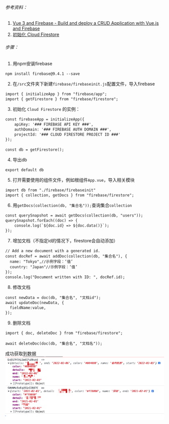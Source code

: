 ###### 参考资料：
1. [Vue 3 and Firebase - Build and deploy a CRUD Application with Vue.js and Firebase](https://youtu.be/Htt8AKeF1Kw?t=193)
2. [初始化 Cloud Firestore](https://firebase.google.com/docs/firestore/quickstart#initialize)


###### 步骤：
1. 用npm安装firebase
```
npm install firebase@9.4.1 --save
```

2. 在`/src`文件夹下新建`firebase/firebaseinit.js`配置文件，导入firebase
```
import { initializeApp } from "firebase/app";  
import { getFirestore } from "firebase/firestore";
```

3. 初始化 `Cloud Firestore` 的实例：
``` 
const firebaseApp = initializeApp({ 
	apiKey: '### FIREBASE API KEY ###', 
	authDomain: '### FIREBASE AUTH DOMAIN ###', 
	projectId: '### CLOUD FIRESTORE PROJECT ID ###'  
});  
  
const db = getFirestore();

```

4. 导出db
```
export default db
```

5. 打开需要使用的组件文件，例如根组件`App.vue`，导入相关模块
```
import db from "./firebase/firebaseinit"
import { collection, getDocs } from "firebase/firestore";

```

6. 用`getDocs(collection(db, "集合名"));`查询集合`collection`
```  
const querySnapshot = await getDocs(collection(db, "users"));  
querySnapshot.forEach((doc) => { 
	console.log(`${doc.id} => ${doc.data()}`);  
});
```
7. 增加文档（不指定id的情况下，firestore会自动添加）
```
// Add a new document with a generated id.
const docRef = await addDoc(collection(db, "集合名"), {
  name: "Tokyo",//示例字段：‘值’
  country: "Japan"//示例字段：‘值’
});
console.log("Document written with ID: ", docRef.id);
```
8. 修改文档
```
const newData = doc(db, "集合名", "文档id");
await updateDoc(newData, {
  fieldName:value,
});

```
9.  删除文档
```
import { doc, deleteDoc } from "firebase/firestore";

await deleteDoc(doc(db, "集合名", "文档名"));
```

成功获取到数据
![output](/img/firebase-output.jpg)
